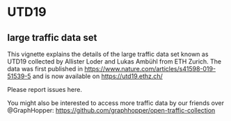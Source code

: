 # UTD19
large traffic data set 
-------------------------------------------------------

This vignette explains the details of the large traffic data set known as UTD19 collected by Allister Loder and Lukas Ambühl from ETH Zurich. 
The data was first published in https://www.nature.com/articles/s41598-019-51539-5 and is now available on https://utd19.ethz.ch/

Please report issues here. 


You might also be interested to access more traffic data by our friends over @GraphHopper: https://github.com/graphhopper/open-traffic-collection
